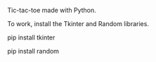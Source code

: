 Tic-tac-toe made with Python.

To work, install the Tkinter and Random libraries.

pip install tkinter 


pip install random 


